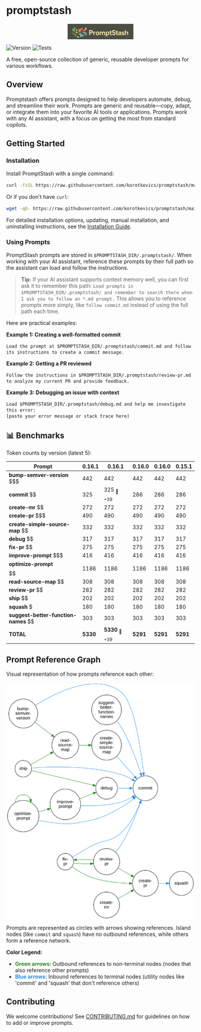 # promptstash

<div style="display: flex; justify-content: center; align-items: center; width: 100%;">
  <img src="static/logo.png" alt="Promptstash Logo" style="width:35%;height:35%;object-fit:contain;" />
</div>


![Version](https://img.shields.io/github/v/release/korotkevics/promptstash)
![Tests](https://github.com/korotkevics/promptstash/actions/workflows/test.yml/badge.svg?branch=main)

A free, open-source collection of generic, reusable developer prompts for various workflows.

## Overview

Promptstash offers prompts designed to help developers automate, debug, and streamline their work. Prompts are generic and reusable—copy, adapt, or integrate them into your favorite AI tools or applications. Prompts work with any AI assistant, with a focus on getting the most from standard copilots.

## Getting Started

### Installation

Install PromptStash with a single command:

```bash
curl -fsSL https://raw.githubusercontent.com/korotkevics/promptstash/main/install.sh | bash
```

Or if you don't have `curl`:

```bash
wget -qO- https://raw.githubusercontent.com/korotkevics/promptstash/main/install.sh | bash
```

For detailed installation options, updating, manual installation, and uninstalling instructions, see the [Installation Guide](docs/installation.md).

### Using Prompts

PromptStash prompts are stored in `$PROMPTSTASH_DIR/.promptstash/`. When working with your AI assistant, reference these prompts by their full path so the assistant can load and follow the instructions.

> **Tip:** If your AI assistant supports context memory well, you can first ask it to remember this path: `Load prompts in $PROMPTSTASH_DIR/.promptstash/ and remember to search there when I ask you to follow an *.md prompt.` This allows you to reference prompts more simply, like `follow commit.md` instead of using the full path each time.

Here are practical examples:

**Example 1: Creating a well-formatted commit**

```text
Load the prompt at $PROMPTSTASH_DIR/.promptstash/commit.md and follow its instructions to create a commit message.
```

**Example 2: Getting a PR reviewed**

```text
Follow the instructions in $PROMPTSTASH_DIR/.promptstash/review-pr.md to analyze my current PR and provide feedback.
```

**Example 3: Debugging an issue with context**

```text
Load $PROMPTSTASH_DIR/.promptstash/debug.md and help me investigate this error:
[paste your error message or stack trace here]
```

## 📊 Benchmarks

Token counts by version (latest 5):

| Prompt | **0.16.1** | **0.16.1** | **0.16.0** | **0.16.0** | **0.15.1** |
|---|---|---|---|---|---|
| **bump-semver-version** $$$ | 442 | 442 | 442 | 442 | 442 |
| **commit** $$ | 325 | 325 <sub>🔴 +39</sub> | 286 | 286 | 286 |
| **create-mr** $$ | 272 | 272 | 272 | 272 | 272 |
| **create-pr** $$$ | 490 | 490 | 490 | 490 | 490 |
| **create-simple-source-map** $$ | 332 | 332 | 332 | 332 | 332 |
| **debug** $$ | 317 | 317 | 317 | 317 | 317 |
| **fix-pr** $$ | 275 | 275 | 275 | 275 | 275 |
| **improve-prompt** $$$ | 416 | 416 | 416 | 416 | 416 |
| **optimize-prompt** $$$$$$ | 1186 | 1186 | 1186 | 1186 | 1186 |
| **read-source-map** $$ | 308 | 308 | 308 | 308 | 308 |
| **review-pr** $$ | 282 | 282 | 282 | 282 | 282 |
| **ship** $$ | 202 | 202 | 202 | 202 | 202 |
| **squash** $ | 180 | 180 | 180 | 180 | 180 |
| **suggest-better-function-names** $$ | 303 | 303 | 303 | 303 | 303 |
| **TOTAL** | **5330** | **5330** <sub>🔴 +39</sub> | **5291** | **5291** | **5291** |


## Prompt Reference Graph

Visual representation of how prompts reference each other:

<div style="display: flex; justify-content: center; align-items: center; width: 100%;">
  <img src="static/prompt-graph.svg" alt="Prompt Reference Graph" style="width:100%;max-width:800px;height:auto;" />
</div>

Prompts are represented as circles with arrows showing references. Island nodes (like `commit` and `squash`) have no outbound references, while others form a reference network.

**Color Legend:**
- <span style="color: #228B22; font-weight: bold;">Green arrows</span>: Outbound references to non-terminal nodes (nodes that also reference other prompts)
- <span style="color: #1E90FF; font-weight: bold;">Blue arrows</span>: Inbound references to terminal nodes (utility nodes like 'commit' and 'squash' that don't reference others)

## Contributing

We welcome contributions! See [CONTRIBUTING.md](CONTRIBUTING.md) for guidelines on how to add or improve prompts.
